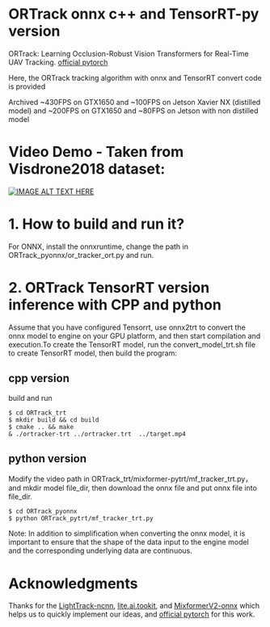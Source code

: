 # ORTrack onnx c++ and TensorRT-py version
ORTrack:  Learning Occlusion-Robust Vision Transformers for Real-Time UAV Tracking. [official pytorch](https://github.com/wuyou3474/ORTrack)

Here, the ORTrack tracking algorithm with onnx and TensorRT convert code is provided

Archived ~430FPS on GTX1650 and ~100FPS on Jetson Xavier NX (distilled model) and ~200FPS on GTX1650 and ~80FPS on Jetson with non distilled model

# Video Demo - Taken from Visdrone2018 dataset:
 
[![IMAGE ALT TEXT HERE](https://img.youtube.com/vi/tipC4uWHALk/0.jpg)](https://www.youtube.com/watch?v=tipC4uWHALk)


# 1. How to build and run it?
For ONNX, install the onnxruntime, change the path in ORTrack_pyonnx/or_tracker_ort.py and run.


# 2. ORTrack TensorRT version inference with CPP and python
Assume that you have configured Tensorrt, use onnx2trt to convert the onnx model to engine on your GPU platform, and then start compilation and execution.To create the TensorRT model, run the convert_model_trt.sh file to create TensorRT model, then build the program:

## cpp version 
build and run
```
$ cd ORTrack_trt
$ mkdir build && cd build
$ cmake .. && make
& ./ortracker-trt ../ortracker.trt  ../target.mp4
```
## python version
Modify the video path in ORTrack_trt/mixformer-pytrt/mf_tracker_trt.py，and mkdir model file_dir, then download the onnx file and put onnx file into file_dir.
```
$ cd ORTrack_pyonnx
$ python ORTrack_pytrt/mf_tracker_trt.py
```
Note: In addition to simplification when converting the onnx model, it is important to ensure that the shape of the data input to the engine model and the corresponding underlying data are continuous.

# Acknowledgments

Thanks for the [LightTrack-ncnn](https://github.com/Z-Xiong/LightTrack-ncnn.git), [lite.ai.tookit](https://github.com/DefTruth/lite.ai.toolkit), and [MixformerV2-onnx](https://github.com/maliangzhibi/MixformerV2-onnx) which helps us to quickly implement our ideas, and [official pytorch](https://github.com/wuyou3474/ORTrack) for this work.

